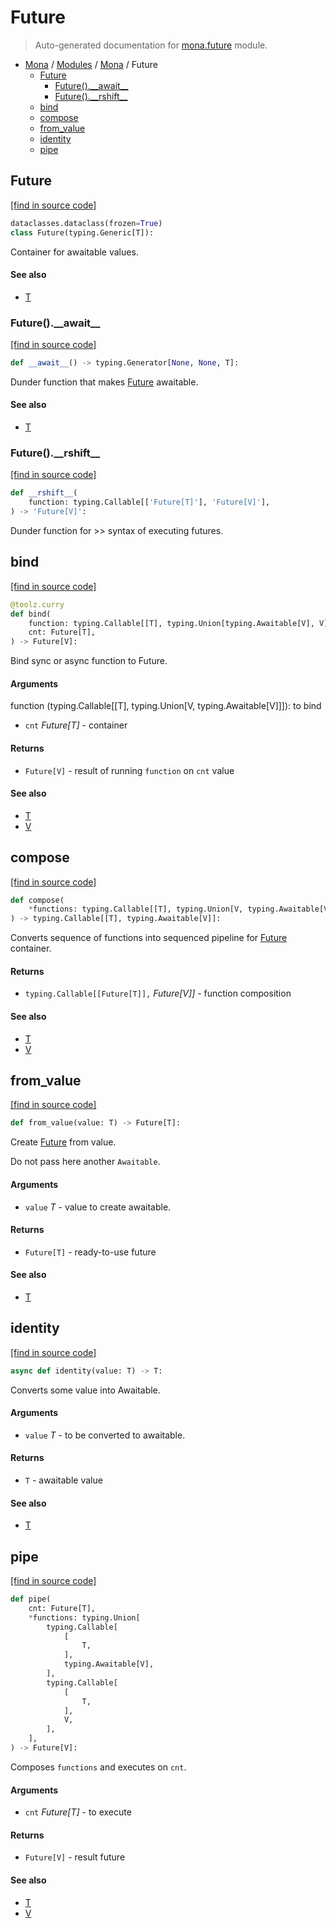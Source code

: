 # Future

> Auto-generated documentation for [mona.future](https://github.com/katunilya/mona/blob/main/mona/future.py) module.

- [Mona](../README.md#mona) / [Modules](../MODULES.md#mona-modules) / [Mona](index.md#mona) / Future
    - [Future](#future)
        - [Future().\_\_await\_\_](#future__await__)
        - [Future().\_\_rshift\_\_](#future__rshift__)
    - [bind](#bind)
    - [compose](#compose)
    - [from_value](#from_value)
    - [identity](#identity)
    - [pipe](#pipe)

## Future

[[find in source code]](https://github.com/katunilya/mona/blob/main/mona/future.py#L12)

```python
dataclasses.dataclass(frozen=True)
class Future(typing.Generic[T]):
```

Container for awaitable values.

#### See also

- [T](#t)

### Future().\_\_await\_\_

[[find in source code]](https://github.com/katunilya/mona/blob/main/mona/future.py#L17)

```python
def __await__() -> typing.Generator[None, None, T]:
```

Dunder function that makes [Future](#future) awaitable.

#### See also

- [T](#t)

### Future().\_\_rshift\_\_

[[find in source code]](https://github.com/katunilya/mona/blob/main/mona/future.py#L21)

```python
def __rshift__(
    function: typing.Callable[['Future[T]'], 'Future[V]'],
) -> 'Future[V]':
```

Dunder function for >> syntax of executing futures.

## bind

[[find in source code]](https://github.com/katunilya/mona/blob/main/mona/future.py#L61)

```python
@toolz.curry
def bind(
    function: typing.Callable[[T], typing.Union[typing.Awaitable[V], V]],
    cnt: Future[T],
) -> Future[V]:
```

Bind sync or async function to Future.

#### Arguments

function (typing.Callable[[T], typing.Union[V, typing.Awaitable[V]]]): to bind
- `cnt` *Future[T]* - container

#### Returns

- `Future[V]` - result of running `function` on `cnt` value

#### See also

- [T](#t)
- [V](#v)

## compose

[[find in source code]](https://github.com/katunilya/mona/blob/main/mona/future.py#L77)

```python
def compose(
    *functions: typing.Callable[[T], typing.Union[V, typing.Awaitable[V]]],
) -> typing.Callable[[T], typing.Awaitable[V]]:
```

Converts sequence of functions into sequenced pipeline for [Future](#future) container.

#### Returns

- `typing.Callable[[Future[T]],` *Future[V]]* - function composition

#### See also

- [T](#t)
- [V](#v)

## from_value

[[find in source code]](https://github.com/katunilya/mona/blob/main/mona/future.py#L40)

```python
def from_value(value: T) -> Future[T]:
```

Create [Future](#future) from value.

Do not pass here another `Awaitable`.

#### Arguments

- `value` *T* - value to create awaitable.

#### Returns

- `Future[T]` - ready-to-use future

#### See also

- [T](#t)

## identity

[[find in source code]](https://github.com/katunilya/mona/blob/main/mona/future.py#L28)

```python
async def identity(value: T) -> T:
```

Converts some value into Awaitable.

#### Arguments

- `value` *T* - to be converted to awaitable.

#### Returns

- `T` - awaitable value

#### See also

- [T](#t)

## pipe

[[find in source code]](https://github.com/katunilya/mona/blob/main/mona/future.py#L97)

```python
def pipe(
    cnt: Future[T],
    *functions: typing.Union[
        typing.Callable[
            [
                T,
            ],
            typing.Awaitable[V],
        ],
        typing.Callable[
            [
                T,
            ],
            V,
        ],
    ],
) -> Future[V]:
```

Composes `functions` and executes on `cnt`.

#### Arguments

- `cnt` *Future[T]* - to execute

#### Returns

- `Future[V]` - result future

#### See also

- [T](#t)
- [V](#v)
